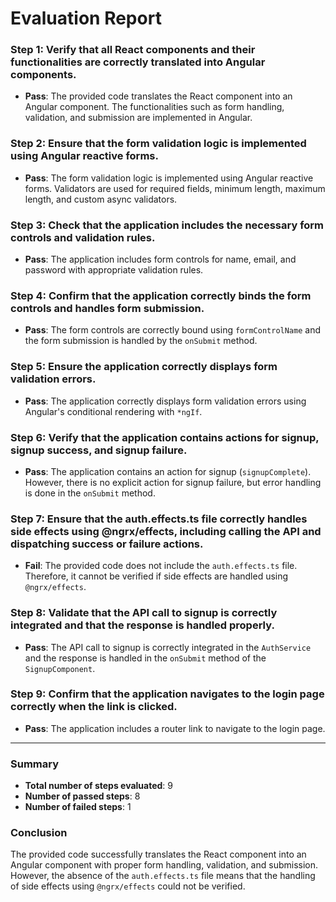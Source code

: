 # Evaluation Report

### Step 1: Verify that all React components and their functionalities are correctly translated into Angular components.
- **Pass**: The provided code translates the React component into an Angular component. The functionalities such as form handling, validation, and submission are implemented in Angular.

### Step 2: Ensure that the form validation logic is implemented using Angular reactive forms.
- **Pass**: The form validation logic is implemented using Angular reactive forms. Validators are used for required fields, minimum length, maximum length, and custom async validators.

### Step 3: Check that the application includes the necessary form controls and validation rules.
- **Pass**: The application includes form controls for name, email, and password with appropriate validation rules.

### Step 4: Confirm that the application correctly binds the form controls and handles form submission.
- **Pass**: The form controls are correctly bound using `formControlName` and the form submission is handled by the `onSubmit` method.

### Step 5: Ensure the application correctly displays form validation errors.
- **Pass**: The application correctly displays form validation errors using Angular's conditional rendering with `*ngIf`.

### Step 6: Verify that the application contains actions for signup, signup success, and signup failure.
- **Pass**: The application contains an action for signup (`signupComplete`). However, there is no explicit action for signup failure, but error handling is done in the `onSubmit` method.

### Step 7: Ensure that the auth.effects.ts file correctly handles side effects using @ngrx/effects, including calling the API and dispatching success or failure actions.
- **Fail**: The provided code does not include the `auth.effects.ts` file. Therefore, it cannot be verified if side effects are handled using `@ngrx/effects`.

### Step 8: Validate that the API call to signup is correctly integrated and that the response is handled properly.
- **Pass**: The API call to signup is correctly integrated in the `AuthService` and the response is handled in the `onSubmit` method of the `SignupComponent`.

### Step 9: Confirm that the application navigates to the login page correctly when the link is clicked.
- **Pass**: The application includes a router link to navigate to the login page.

---

### Summary
- **Total number of steps evaluated**: 9
- **Number of passed steps**: 8
- **Number of failed steps**: 1

### Conclusion
The provided code successfully translates the React component into an Angular component with proper form handling, validation, and submission. However, the absence of the `auth.effects.ts` file means that the handling of side effects using `@ngrx/effects` could not be verified.